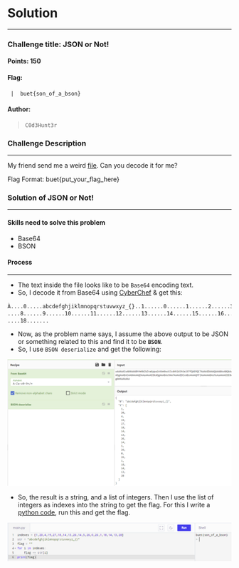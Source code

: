 # Solution

---

### Challenge title: JSON or Not!

#### Points: 150

#### Flag:

```
 |  buet{son_of_a_bson}
```

#### Author:

> ```
> C0d3Hunt3r
> ```

### Challenge Description

---

My friend send me a weird [file](./file.txt). Can you decode it for me?

Flag Format: buet{put_your_flag_here}

### Solution of JSON or Not!

---

#### Skills need to solve this problem

+ Base64
+ BSON

#### Process

---

+ The text inside the file looks like to be `Base64` encoding text.
+ So, I decode it from Base64 using [CyberChef](https://gchq.github.io/CyberChef) & get this:
```
À....0.....abcdefghjiklmnopqrstuvwxyz_{}..1......0......1......2......3......4......5......6......7.
....8......9......10......11......12......13......14......15......16......17.
....18.......
```
+ Now, as the problem name says, I assume the above output to be JSON or something related to this and find it to be **`BSON`**.
+ So, I use `BSON deserialize` and get the following:

![solve](./Photos/solve.PNG)

+ So, the result is a string, and a list of integers. Then I use the list of integers as indexes into the string to get the flag. For this I write a [python code](./script.py), run this and get the flag.

![script](./Photos/script.PNG)
